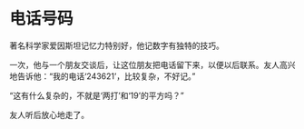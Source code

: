 # 电话号码

著名科学家爱因斯坦记忆力特别好，他记数字有独特的技巧。 

一次，他与一个朋友交谈后，让这位朋友把电话留下来，以便以后联系。友人高兴地告诉他：“我的电话‘243621’，比较复杂，不好记。” 

“这有什么复杂的，不就是‘两打’和‘19’的平方吗？” 

友人听后放心地走了。
 